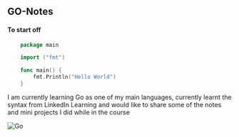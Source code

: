 ## GO-Notes

#### To start off
```go
    package main

    import ("fmt")

    func main() {
        fmt.Println("Hello World")
    }
```
I am currently learning Go as one of my main languages, currently learnt the syntax from LinkedIn Learning and would like to share some of the notes and mini projects I did while in the course

![Go](https://external-content.duckduckgo.com/iu/?u=https%3A%2F%2Flogos-download.com%2Fwp-content%2Fuploads%2F2019%2F01%2FGolang_Logo.png&f=1&nofb=1)